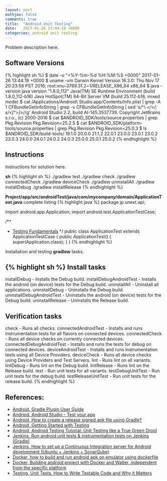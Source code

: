 ```yaml
---
layout: post
mathjax: false
comments: true
title:  "Android Unit Testing"
date:   2017-01-26 13:44:18 +0000
categories: android unit testing
---
```

Problem description here.

## Software Versions

{% highlight sh %}
$ date -u "+%Y-%m-%d %H:%M:%S +0000"
2017-01-26 13:44:18 +0000
$ uname -vm
Darwin Kernel Version 16.3.0: Thu Nov 17 20:23:58 PST 2016; root:xnu-3789.31.2~1/RELEASE_X86_64 x86_64
$ java -version
java version "1.8.0_112"
Java(TM) SE Runtime Environment (build 1.8.0_112-b16)
Java HotSpot(TM) 64-Bit Server VM (build 25.112-b16, mixed mode)
$ cat /Applications/Android\ Studio.app/Contents/Info.plist | grep -A 1 CFBundleGetInfoString | grep -v CFBundleGetInfoString | sed 's/^\ *</</; s/<[^>]*>//g'
Android Studio 2.2, build AI-145.3537739. Copyright JetBrains s.r.o., (c) 2000-2016
$ cat $ANDROID_SDK/tools/source.properties | grep Pkg.Revision
Pkg.Revision=25.2.5
$ cat $ANDROID_SDK/platform-tools/source.properties | grep Pkg.Revision
Pkg.Revision=25.0.3
$ ls $ANDROID_SDK/build-tools/
19.1.0	20.0.0	21.1.2	22.0.1	23.0.0	23.0.1	23.0.2	23.0.3	24.0.0	24.0.1	24.0.2	24.0.3	25.0.0	25.0.1	25.0.2
{% endhighlight %}

## Instructions

Instructions for solution here.

**sh**
{% highlight sh %}
./gradlew test
./gradlew check
./gradlew connectedCheck
./gradlew deviceCheck
./gradlew uninstallAll
./gradlew installDebug
./gradlew installRelease
{% endhighlight %}

**Project/app/src/androidTest/java/com/mycompany/domain/ApplicationTest.java** complete listing
{% highlight java %}
package jp.unext.api;

import android.app.Application;
import android.test.ApplicationTestCase;

/**
 * <a href="http://d.android.com/tools/testing/testing_android.html">Testing Fundamentals</a>
 */
public class ApplicationTest extends ApplicationTestCase<Application> {
    public ApplicationTest() {
        super(Application.class);
    }
}
{% endhighlight %}

Installation and testing **gradlew** tasks.

{% highlight sh %}
Install tasks
-------------
installDebug - Installs the Debug build.
installDebugAndroidTest - Installs the android (on device) tests for the Debug build.
uninstallAll - Uninstall all applications.
uninstallDebug - Uninstalls the Debug build.
uninstallDebugAndroidTest - Uninstalls the android (on device) tests for the Debug build.
uninstallRelease - Uninstalls the Release build.

Verification tasks
------------------
check - Runs all checks.
connectedAndroidTest - Installs and runs instrumentation tests for all flavors on connected devices.
connectedCheck - Runs all device checks on currently connected devices.
connectedDebugAndroidTest - Installs and runs the tests for debug on connected devices.
deviceAndroidTest - Installs and runs instrumentation tests using all Device Providers.
deviceCheck - Runs all device checks using Device Providers and Test Servers.
lint - Runs lint on all variants.
lintDebug - Runs lint on the Debug build.
lintRelease - Runs lint on the Release build.
test - Run unit tests for all variants.
testDebugUnitTest - Run unit tests for the debug build.
testReleaseUnitTest - Run unit tests for the release build.
{% endhighlight %}

## References:
- [Android, Gradle Plugin User Guide][android-gradle-plugin-info]
- [Andriod, Android Studio - Test your app][android-studio-test-your-app]
- [Android, How to create a release signed apk file using Gradle?][android-git-release-keychain]
- [Android, Getting Started with Testing][android-getting-started-with-testing]
- [Android, Android Testing Tutorial: Unit Testing like a True Green Droid][android-testing-tutorial]
- [Jenkins, Run android unit tests & instrumentation tests on Jenkins (Gradle)][jenkins-android-unit-testing]
- [Jenkins, How to set up a Continuous Integration server for Android development (Ubuntu + Jenkins + SonarQube)][jenkins-android-ci]
- [Docker, how to build and run android apk on emulator using dockerfile][docker-android-emulator]
- [Docker, Building android project with Docker and Walter, independent from the specific platform][docker-android-build]
- [Testing, Unit Tests, How to Write Testable Code and Why it Matters][testing-unit-test-howto]

[android-gradle-plugin-info]: http://tools.android.com/tech-docs/new-build-system/user-guide
[android-studio-test-your-app]: https://developer.android.com/studio/test/index.html
[android-git-release-keychain]:  http://stackoverflow.com/questions/18328730/how-to-create-a-release-signed-apk-file-using-gradle
[android-getting-started-with-testing]: https://developer.android.com/training/testing/start/index.html
[android-testing-tutorial]: https://www.toptal.com/android/testing-like-a-true-green-droid
[jenkins-android-unit-testing]: http://stackoverflow.com/questions/28066740/run-android-unit-tests-instrumentation-tests-on-jenkins-gradle
[jenkins-android-ci]: https://pamartinezandres.com/how-to-set-up-a-continuous-integration-server-for-android-development-ubuntu-jenkins-sonarqube-43c1ed6b08d3#.r84hd0pol
[docker-android-emulator]: http://stackoverflow.com/questions/32965204/how-to-build-and-run-android-apk-on-emulator-using-dockerfile
[docker-android-build]: http://ainoya.io/docker-android-walter

[testing-unit-test-howto]: https://www.toptal.com/qa/how-to-write-testable-code-and-why-it-matters

